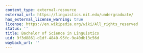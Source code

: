 ```yaml
---
content_type: external-resource
external_url: https://linguistics.mit.edu/undergraduate/
has_external_license_warning: true
license: https://en.wikipedia.org/wiki/All_rights_reserved
status: ''
title: Bachelor of Science in Linguistics
uid: 9f3d8861-d1df-4840-95fc-9e40db13c56d
wayback_url: ''
---
```

